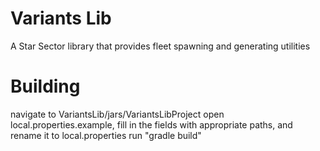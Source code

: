 # Variants Lib
A Star Sector library that provides fleet spawning and generating utilities

# Building
navigate to VariantsLib/jars/VariantsLibProject
open local.properties.example, fill in the fields with appropriate paths, and rename it to local.properties
run "gradle build"
